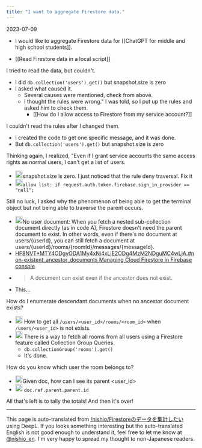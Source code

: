 ```yaml
---
title: "I want to aggregate Firestore data."
---
```


2023-07-09
- I would like to aggregate Firestore data for [[ChatGPT for middle and high school students]].

- [[Read Firestore data in a local script]]

I tried to read the data, but couldn't.
- I did `db.collection('users').get()` but snapshot.size is zero
- I asked what caused it.
    - Several causes were mentioned, check from above.
    - I thought the rules were wrong." I was told, so I put up the rules and asked him to check them.
        - [[How do I allow access to Firestore from my service account?]]

I couldn't read the rules after I changed them.
- I created the code to get one specific message, and it was done.
- But `db.collection('users').get()` but snapshot.size is zero

Thinking again, I realized, "Even if I grant service accounts the same access rights as normal users, I can't get a list of users.
- <img src='https://scrapbox.io/api/pages/nishio-en/nishio/icon' alt='nishio.icon' height="19.5"/>snapshot.size is zero. I just noticed that the rule deny traversal. Fix it
- <img src='https://scrapbox.io/api/pages/nishio-en/GPT-4/icon' alt='GPT-4.icon' height="19.5"/>`allow list: if request.auth.token.firebase.sign_in_provider == "null";`

Still no luck, I asked why the phenomenon of being able to get the terminal object but not being able to traverse the parent occurs.
- <img src='https://scrapbox.io/api/pages/nishio-en/GPT-4/icon' alt='GPT-4.icon' height="19.5"/>No user document: When you fetch a nested sub-collection document directly (as in code A), Firestore doesn't need the parent document to exist. In other words, even if there's no document at users/{userId}, you can still fetch a document at users/{userId}/rooms/{roomId}/messages/{messageId}.
- [HF8NVT*MTY4ODgyODA1My4xNi4xLjE2ODg4MzM2NDguMC4wLjA.#non-existent_ancestor_documents Managing Cloud Firestore in Firebase console](https://firebase.google.com/docs/firestore/using-console?hl=ja&authuser=0&_gl=1*1y83w4p*_ga*MTQ5MDA3NDc1MS4xNjg2MDI5OTU3*_ga_CW55)
- > A document can exist even if the ancestor does not exist.
- This...

How do I enumerate descendant documents when no ancestor document exists?
- <img src='https://scrapbox.io/api/pages/nishio-en/nishio/icon' alt='nishio.icon' height="19.5"/> How to get all `/users/<user_id>/rooms/<room_id>` when `/users/<user_id>` is not exists.
- <img src='https://scrapbox.io/api/pages/nishio-en/gpt-4/icon' alt='gpt-4.icon' height="19.5"/> There is a way to fetch all rooms from all users using a Firestore feature called Collection Group Queries.
    - `db.collectionGroup('rooms').get()`
    - It's done.

How do you know which user the room belongs to?
- <img src='https://scrapbox.io/api/pages/nishio-en/nishio/icon' alt='nishio.icon' height="19.5"/>Given doc, how can I see its parent <user_id>
- <img src='https://scrapbox.io/api/pages/nishio-en/gpt-4/icon' alt='gpt-4.icon' height="19.5"/> `doc.ref.parent.parent.id`

All that's left is to tally the totals! And then it's over!

---
This page is auto-translated from [/nishio/Firestoreのデータを集計したい](https://scrapbox.io/nishio/Firestoreのデータを集計したい) using DeepL. If you looks something interesting but the auto-translated English is not good enough to understand it, feel free to let me know at [@nishio_en](https://twitter.com/nishio_en). I'm very happy to spread my thought to non-Japanese readers.